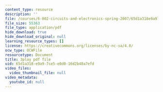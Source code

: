 ```yaml
---
content_type: resource
description: ''
file: /courses/6-002-circuits-and-electronics-spring-2007/65d1a318e9a97ce5e0d016d2b48a7efd_2SwT6JnfCq8.pdf
file_size: 55363
file_type: application/pdf
hide_download: true
hide_download_original: null
learning_resource_types: []
license: https://creativecommons.org/licenses/by-nc-sa/4.0/
ocw_type: OCWFile
resourcetype: Document
title: 3play pdf file
uid: 65d1a318-e9a9-7ce5-e0d0-16d2b48a7efd
video_files:
  video_thumbnail_file: null
video_metadata:
  youtube_id: null
---
```

